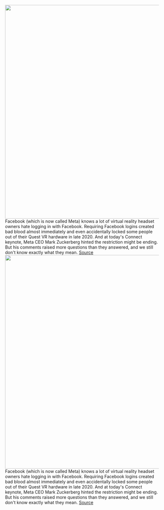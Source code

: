 <img src='https://cdn.vox-cdn.com/thumbor/uOV0tWQDZ8xpo8rt1Q42asLQopI=/0x0:2040x1360/1200x800/filters:focal(857x517:1183x843)/cdn.vox-cdn.com/uploads/chorus_image/image/70059959/akrales_200904_4160_0208.0.0.jpg' width='700px' /><br/>
Facebook (which is now called Meta) knows a lot of virtual reality headset owners hate logging in with Facebook. Requiring Facebook logins created bad blood almost immediately and even accidentally locked some people out of their Quest VR hardware in late 2020. And at today's Connect keynote, Meta CEO Mark Zuckerberg hinted the restriction might be ending. But his comments raised more questions than they answered, and we still don't know exactly what they mean.
<a href='https://www.theverge.com/2021/10/28/22751297/meta-oculus-quest-need-facebook-account-login-password'> Source <a/><img src='https://cdn.vox-cdn.com/thumbor/uOV0tWQDZ8xpo8rt1Q42asLQopI=/0x0:2040x1360/1200x800/filters:focal(857x517:1183x843)/cdn.vox-cdn.com/uploads/chorus_image/image/70059959/akrales_200904_4160_0208.0.0.jpg' width='700px' /><br/>
Facebook (which is now called Meta) knows a lot of virtual reality headset owners hate logging in with Facebook. Requiring Facebook logins created bad blood almost immediately and even accidentally locked some people out of their Quest VR hardware in late 2020. And at today's Connect keynote, Meta CEO Mark Zuckerberg hinted the restriction might be ending. But his comments raised more questions than they answered, and we still don't know exactly what they mean.
<a href='https://www.theverge.com/2021/10/28/22751297/meta-oculus-quest-need-facebook-account-login-password'> Source <a/>